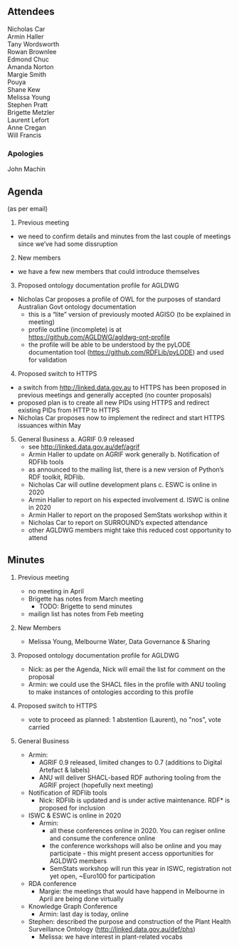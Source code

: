 ## Attendees
Nicholas Car  
Armin Haller  
Tany Wordsworth  
Rowan Brownlee  
Edmond Chuc  
Amanda Norton  
Margie Smith  
Pouya  
Shane Kew  
Melissa Young  
Stephen Pratt  
Brigette Metzler  
Laurent Lefort  
Anne Cregan  
Will Francis  


### Apologies
John Machin


## Agenda
(as per email)

1. Previous meeting
  - we need to confirm details and minutes from the last couple of meetings since we’ve had some dissruption

2. New members
 - we have a few new members that could introduce themselves

3. Proposed ontology documentation profile for AGLDWG
  - Nicholas Car proposes a profile of OWL for the purposes of standard Australian Govt ontology documentation
    - this is a “lite” version of previously mooted AGISO (to be explained in meeting)
    - profile outline (incomplete) is at https://github.com/AGLDWG/agldwg-ont-profile
    - the profile will be able to be understood by the pyLODE documentation tool (https://github.com/RDFLib/pyLODE) and used for validation

4. Proposed switch to HTTPS
  - a switch from http://linked.data.gov.au to HTTPS has been proposed in previous meetings and generally accepted (no counter proposals)
  - proposed plan is to create all new PIDs using HTTPS and redirect existing PIDs from HTTP to HTTPS
  - Nicholas Car proposes now to implement the redirect and start HTTPS issuances within May

5. General Business
  a. AGRIF 0.9 released
    - see http://linked.data.gov.au/def/agrif
    - Armin Haller to update on AGRIF work generally
  b. Notification of RDFlib tools
     - as announced to the mailing list, there is a new version of Python’s RDF toolkit, RDFlib. 
     - Nicholas Car will outline development plans
  c. ESWC is online in 2020
     - Armin Haller to report on his expected involvement
  d. ISWC is online in 2020
     - Armin Haller to report on the proposed SemStats workshop within it
     - Nicholas Car to report on SURROUND’s expected attendance
     - other AGLDWG members might take this reduced cost opportunity to attend 
    

## Minutes
1. Previous meeting
    - no meeting in April
    - Brigette has notes from March meeting
      - TODO: Brigette to send minutes
    - mailign list has notes from Feb meeting
  
2. New Members
    - Melissa Young, Melbourne Water, Data Governance & Sharing

3. Proposed ontology documentation profile for AGLDWG
    - Nick: as per the Agenda, Nick will email the list for comment on the proposal
    - Armin: we could use the SHACL files in the profile with ANU tooling to make instances of ontologies according to this profile
  
4. Proposed switch to HTTPS
    - vote to proceed as planned: 1 abstention (Laurent), no "nos", vote carried
  
5. General Business
    - Armin: 
      - AGRIF 0.9 released, limited changes to 0.7 (additions to Digital Artefact & labels)
      - ANU will deliver SHACL-based RDF authoring tooling from the AGRIF project (hopefully next meeting)
    - Notification of RDFlib tools
      - Nick: RDFlib is updated and is under active maintenance. RDF* is proposed for inclusion
    - ISWC & ESWC is online in 2020
      - Armin: 
        - all these conferences online in 2020. You can regiser online and consume the conference online
        - the conference workshops will also be online and you may participate - this might present access opportunities for AGLDWG members
        - SemStats workshop will run this year in ISWC, registration not yet open, ~Euro100 for participation
    - RDA conference
      - Margie: the meetings that would have happend in Melbourne in April are being done virtually
    - Knowledge Graph Conference
      - Armin: last day is today, online
    - Stephen: described the purpose and construction of the Plant Health Surveillance Ontology (http://linked.data.gov.au/def/phs)
      - Melissa: we have interest in plant-related vocabs
  

